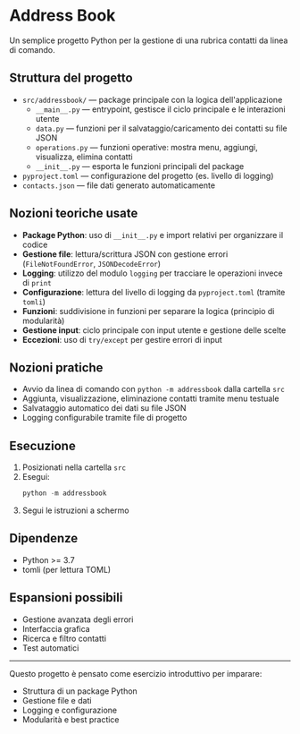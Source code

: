 # Address Book

Un semplice progetto Python per la gestione di una rubrica contatti da linea di comando.

## Struttura del progetto

- `src/addressbook/` — package principale con la logica dell'applicazione
  - `__main__.py` — entrypoint, gestisce il ciclo principale e le interazioni utente
  - `data.py` — funzioni per il salvataggio/caricamento dei contatti su file JSON
  - `operations.py` — funzioni operative: mostra menu, aggiungi, visualizza, elimina contatti
  - `__init__.py` — esporta le funzioni principali del package
- `pyproject.toml` — configurazione del progetto (es. livello di logging)
- `contacts.json` — file dati generato automaticamente

## Nozioni teoriche usate

- **Package Python**: uso di `__init__.py` e import relativi per organizzare il codice
- **Gestione file**: lettura/scrittura JSON con gestione errori (`FileNotFoundError`, `JSONDecodeError`)
- **Logging**: utilizzo del modulo `logging` per tracciare le operazioni invece di `print`
- **Configurazione**: lettura del livello di logging da `pyproject.toml` (tramite `tomli`)
- **Funzioni**: suddivisione in funzioni per separare la logica (principio di modularità)
- **Gestione input**: ciclo principale con input utente e gestione delle scelte
- **Eccezioni**: uso di `try/except` per gestire errori di input

## Nozioni pratiche

- Avvio da linea di comando con `python -m addressbook` dalla cartella `src`
- Aggiunta, visualizzazione, eliminazione contatti tramite menu testuale
- Salvataggio automatico dei dati su file JSON
- Logging configurabile tramite file di progetto

## Esecuzione

1. Posizionati nella cartella `src`
2. Esegui:
   ```powershell
   python -m addressbook
   ```
3. Segui le istruzioni a schermo

## Dipendenze

- Python >= 3.7
- tomli (per lettura TOML)

## Espansioni possibili

- Gestione avanzata degli errori
- Interfaccia grafica
- Ricerca e filtro contatti
- Test automatici

---
Questo progetto è pensato come esercizio introduttivo per imparare:
- Struttura di un package Python
- Gestione file e dati
- Logging e configurazione
- Modularità e best practice
